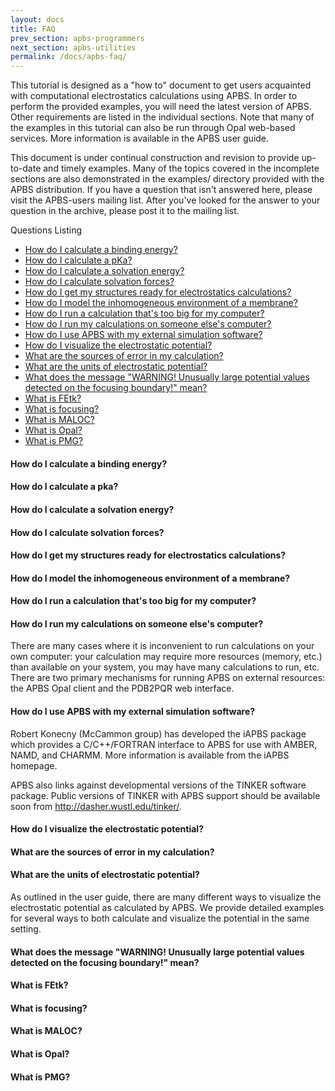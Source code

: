 ```yaml
---
layout: docs
title: FAQ
prev_section: apbs-programmers
next_section: apbs-utilities
permalink: /docs/apbs-faq/
---
```


This tutorial is designed as a "how to" document to get users acquainted with computational electrostatics calculations using APBS. In order to perform the provided examples, you will need the latest version of APBS. Other requirements are listed in the individual sections.
Note that many of the examples in this tutorial can also be run through Opal web-based services. More information is available in the APBS user guide.

This document is under continual construction and revision to provide up-to-date and timely examples. Many of the topics covered in the incomplete sections are also demonstrated in the examples/ directory provided with the APBS distribution.  If you have a question that isn't answered here, please visit the APBS-users mailing list. After you've looked for the answer to your question in the archive, please post it to the mailing list.

Questions Listing
- [How do I calculate a binding energy?]({{site.url}}/docs/apbs-faq#binding-energy)
- [How do I calculate a pKa?]({{site.url}}docs/apbs-faq#calculate-pka}})
- [How do I calculate a solvation energy?]({{site.url}}/docs/apbs-faq#calculate-energy)
- [How do I calculate solvation forces?]({{site.url}}/docs/apbs-faq#calculate-forces)
- [How do I get my structures ready for electrostatics calculations?]({{site.url}}/docs/apbs-faq#structures)
- [How do I model the inhomogeneous environment of a membrane?]({{site.url}}/docs/apbs-faq#membrane)
- [How do I run a calculation that's too big for my computer?]({{site.url}}/docs/apbs-faq#mycomputer-calculation)
- [How do I run my calculations on someone else's computer?]({{site.url}}/docs/apbs-faq#othercomputer-calculation)
- [How do I use APBS with my external simulation software?]({{site.url}}/docs/apbs-faq#simulation-software)
- [How do I visualize the electrostatic potential?]({{site.url}}/docs/apbs-faq#elecrostatic-potential)
- [What are the sources of error in my calculation?]({{site.url}}/docs/apbs-faq#calculation-error)
- [What are the units of electrostatic potential?]({{site.url}}/docs/apbs-faq#units-potential)
- [What does the message "WARNING! Unusually large potential values detected on the focusing boundary!" mean?]({{site.url}}/docs/apbs-faq#warning-message)
- [What is FEtk?]({{site.url}}/docs/apbs-faq#fetk)
- [What is focusing?]({{site.url}}/docs/apbs-faq#focusing)
- [What is MALOC?]({{site.url}}/docs/apbs-faq#maloc)
- [What is Opal?]({{site.url}}/docs/apbs-faq#opal)
- [What is PMG?]({{site.url}}/docs/apbs-faq#pmg)

<a name="binding-energy"></a><h4 id="binding-energy">How do I calculate a binding energy?</h4>
<h4 id="calculate-pka">How do I calculate a pka?</h4>
<h4 id="calculate-energy">How do I calculate a solvation energy?</h4>
<h4 id="calculate-forces">How do I calculate solvation forces?</h4>
<h4 id="structures">How do I get my structures ready for electrostatics calculations?</h4>
<h4 id="membrane">How do I model the inhomogeneous environment of a membrane?</h4>
<h4 id="mycomputer-calculation">How do I run a calculation that's too big for my computer?</h4>
<h4 id="othercomputer-calculation">How do I run my calculations on someone else's computer?</h4>
There are many cases where it is inconvenient to run calculations on your own computer: your calculation may require more resources (memory, etc.) than available on your system, you may have many calculations to run, etc. There are two primary mechanisms for running APBS on external resources: the APBS Opal client and the PDB2PQR web interface.
<h4 id="simulation-software">How do I use APBS with my external simulation software?</h4>
Robert Konecny (McCammon group) has developed the iAPBS package which provides a C/C++/FORTRAN interface to APBS for use with AMBER, NAMD, and CHARMM. More information is available from the iAPBS homepage.

APBS also links against developmental versions of the TINKER software package. Public versions of TINKER with APBS support should be available soon from http://dasher.wustl.edu/tinker/.
<h4 id="electrostatic-potential">How do I visualize the electrostatic potential?</h4>
<h4 id="calculation-error">What are the sources of error in my calculation?</h4>
<h4 id="units-potential">What are the units of electrostatic potential?</h4>
As outlined in the user guide, there are many different ways to visualize the electrostatic potential as calculated by APBS.  We provide detailed examples for several ways to both calculate and visualize the potential in the same setting.
<h4 id="warning-message">What does the message "WARNING! Unusually large potential values detected on the focusing boundary!" mean?</h4>
<h4 id="fetk">What is FEtk?</h4>
<h4 id="focusing">What is focusing?</h4>
<h4 id="maloc">What is MALOC?</h4>
<h4 id="opal">What is Opal?</h4>
<h4 id="pmg">What is PMG?</h4>
